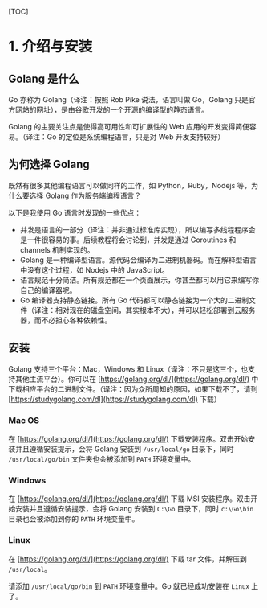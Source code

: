 [TOC]

# 1. 介绍与安装

## Golang 是什么

Go 亦称为 Golang（译注：按照 Rob Pike 说法，语言叫做 Go，Golang 只是官方网站的网址），是由谷歌开发的一个开源的编译型的静态语言。

Golang 的主要关注点是使得高可用性和可扩展性的 Web 应用的开发变得简便容易。（译注：Go 的定位是系统编程语言，只是对 Web 开发支持较好）

## 为何选择 Golang

既然有很多其他编程语言可以做同样的工作，如 Python，Ruby，Nodejs 等，为什么要选择 Golang 作为服务端编程语言？

以下是我使用 Go 语言时发现的一些优点：

*   并发是语言的一部分（译注：并非通过标准库实现），所以编写多线程程序会是一件很容易的事。后续教程将会讨论到，并发是通过 Goroutines 和 channels 机制实现的。
*   Golang 是一种编译型语言。源代码会编译为二进制机器码。而在解释型语言中没有这个过程，如 Nodejs 中的 JavaScript。
*   语言规范十分简洁。所有规范都在一个页面展示，你甚至都可以用它来编写你自己的编译器呢。
*   Go 编译器支持静态链接。所有 Go 代码都可以静态链接为一个大的二进制文件（译注：相对现在的磁盘空间，其实根本不大），并可以轻松部署到云服务器，而不必担心各种依赖性。

## 安装

Golang 支持三个平台：Mac，Windows 和 Linux（译注：不只是这三个，也支持其他主流平台）。你可以在 [https://golang.org/dl/](https://golang.org/dl/) 中下载相应平台的二进制文件。（译注：因为众所周知的原因，如果下载不了，请到 [https://studygolang.com/dl](https://studygolang.com/dl) 下载）

### Mac OS

在 [https://golang.org/dl/](https://golang.org/dl/) 下载安装程序。双击开始安装并且遵循安装提示，会将 Golang 安装到 `/usr/local/go` 目录下，同时 `/usr/local/go/bin` 文件夹也会被添加到 `PATH` 环境变量中。

### Windows

在 [https://golang.org/dl/](https://golang.org/dl/) 下载 MSI 安装程序。双击开始安装并且遵循安装提示，会将 Golang 安装到 `C:\Go` 目录下，同时 `c:\Go\bin` 目录也会被添加到你的 `PATH` 环境变量中。

### Linux

在 [https://golang.org/dl/](https://golang.org/dl/) 下载 tar 文件，并解压到 `/usr/local`。

请添加 `/usr/local/go/bin` 到 `PATH` 环境变量中。Go 就已经成功安装在 `Linux` 上了。
